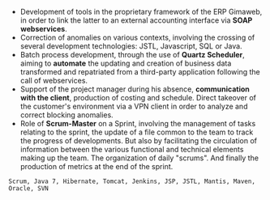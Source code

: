 - Development of tools in the proprietary framework of the ERP Gimaweb, in order to link the latter to an external accounting interface via **SOAP webservices**.
- Correction of anomalies on various contexts, involving the crossing of several development technologies: JSTL, Javascript, SQL or Java.
- Batch process development, through the use of **Quartz Scheduler**, aiming to **automate** the updating and creation of business data transformed and repatriated from a third-party application following the call of webservices.
- Support of the project manager during his absence, **communication with the client**, production of costing and schedule. Direct takeover of the customer's environment via a VPN client in order to analyze and correct blocking anomalies.
- Role of **Scrum-Master** on a Sprint, involving the management of tasks relating to the sprint, the update of a file common to the team to track the progress of developments. But also by facilitating the circulation of information between the various functional and technical elements making up the team. The organization of daily "scrums". And finally the production of metrics at the end of the sprint.

```text
Scrum, Java 7, Hibernate, Tomcat, Jenkins, JSP, JSTL, Mantis, Maven, Oracle, SVN
```